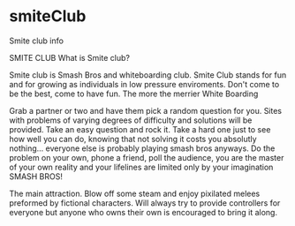 # smiteClub
Smite club info

SMITE CLUB
What is Smite club?

Smite club is Smash Bros and whiteboarding club. Smite Club stands for fun and for growing as individuals in low pressure enviroments. Don't come to be the best, come to have fun. The more the merrier
White Boarding

Grab a partner or two and have them pick a random question for you. Sites with problems of varying degrees of difficulty and solutions will be provided. Take an easy question and rock it. Take a hard one just to see how well you can do, knowing that not solving it costs you absolutly nothing... everyone else is probably playing smash bros anyways. Do the problem on your own, phone a friend, poll the audience, you are the master of your own reality and your lifelines are limited only by your imagination
SMASH BROS!

The main attraction. Blow off some steam and enjoy pixilated melees preformed by fictional characters. Will always try to provide controllers for everyone but anyone who owns their own is encouraged to bring it along.
